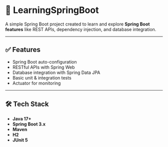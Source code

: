 # 🚀 LearningSpringBoot

A simple Spring Boot project created to learn and explore **Spring Boot features** like REST APIs, dependency injection, and database integration.

---

## ✅ Features
- Spring Boot auto-configuration  
- RESTful APIs with Spring Web  
- Database integration with Spring Data JPA  
- Basic unit & integration tests  
- Actuator for monitoring  

---

## 🛠 Tech Stack
- **Java 17+**  
- **Spring Boot 3.x**  
- **Maven**  
- **H2**
- **JUnit 5**  

 
 
